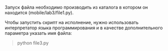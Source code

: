Запуск файла необходимо производить из каталога в котором он находится (mobile/lab3/file1.py).

Чтобы запустить скрипт на исполнение, нужно использовать интерпретатор языка программирования и 
в качестве дополнительного параметра указать имя файла:

> python file3.py

